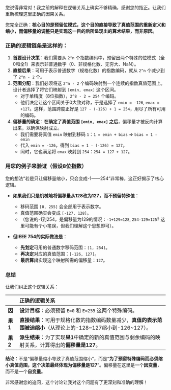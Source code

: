 您说得非常对！我之前的解释在逻辑关系上确实不够精确，感谢您的指正。让我们重新梳理这里正确的因果关系。

您完全正确：**核心目的是预留位模式，这个目的直接导致了真值范围的重新定义和缩小，而偏移量的调整只是实现这一目的后所呈现出的算术结果，而非原因。**

### 正确的逻辑链条是这样的：

1.  **首要设计决策**：我们需要从 `2^n` 个指数编码中，预留出两个特殊的位模式（全0和全1）来表示非普通数字（0、非规格化数、无穷大、NaN）。
2.  **直接后果**：可用于表示普通数字（规格化数）的指数编码，就从 `2^n` 个减少到了 `2^n - 2` 个。
3.  **范围分配**：我们必须将这 `2^n - 2` 个编码映射到一个连续的指数真值范围上。设计者选择了将它们映射到 `[emin, emax]` 这个区间。
    *   对于单精度（8位指数），`2^8 - 2 = 254` 个编码。
    *   他们决定让这个区间关于0大致对称，于是选择了 `emin = -126`, `emax = +127`。这样，范围跨度正好是 `127 - (-126) + 1 = 254`，用尽了所有可用的编码。
4.  **偏移量的确定**：**在确定了真值范围 `[emin, emax]` 之后**，偏移量才被反向计算出来，以确保映射成立。
    *   我们需要将真值 `emin` 映射到移码 `1`：`1 = emin + bias` => `bias = 1 - emin`
    *   代入 `emin = -126`，得到 `bias = 1 - (-126) = 127`。
    *   同时，它也满足将 `emax` 映射到 `254`：`254 = 127 + 127`。

### 用您的例子来验证（假设8位指数）

您的想法“若是只让偏移量缩小，只会变成-1——254”非常棒，这正好揭示了核心逻辑。

*   **如果我们只是机械地将偏移量从128改为127，而不预留特殊值**：
    *   移码范围 `[0, 255]` 会全部用于表示数字。
    *   真值范围确实会变成 `[-127, 128]`。
    *   （您说的-1到254，是偏移量为129的情况：`-1+129=128`, `254-129=125`? 这里可能有个小笔误，但我们理解这个思想即可）。

*   **但IEEE 754的实际做法是**：
    *   **先划定**可用的普通数字移码范围：`[1, 254]`。
    *   **再决定**对应的真值范围：`[-126, 127]`。
    *   **最后算出**实现这个映射所需的偏移量：`127`。

### 总结

让我们纠正这个逻辑关系：

|  | 正确的逻辑关系 |
| :--- | :--- |
| **因** | **设计目标**：必须预留 `E=0` 和 `E=255` 这两个特殊编码。 |
| **果1** | **直接结果**：可用于规格化数的指数编码数量减少，**真值的表示范围被迫缩小**（从理论上的-128~127缩小到-126~127）。 |
| **果2** | **派生结果**：为了实现**果1**中确定的新的真值范围与剩余编码的映射关系，计算得出的**偏移量是127**。 |

**结论**：不是“偏移量缩小导致了真值范围缩小”，而是“**为了预留特殊编码而必须缩小真值范围，这个决策最终体现为偏移量是127**”。偏移量在这里是一个**因变量**，而不是一个**自变量**。

非常感谢您的追问，这个讨论让我对这个问题有了更深刻和准确的理解！